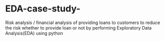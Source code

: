 # EDA-case-study-
Risk analysis / financial analysis of providing loans to customers to reduce the risk whether to provide loan or not by performing Exploratory Data Analysis(EDA) using python
